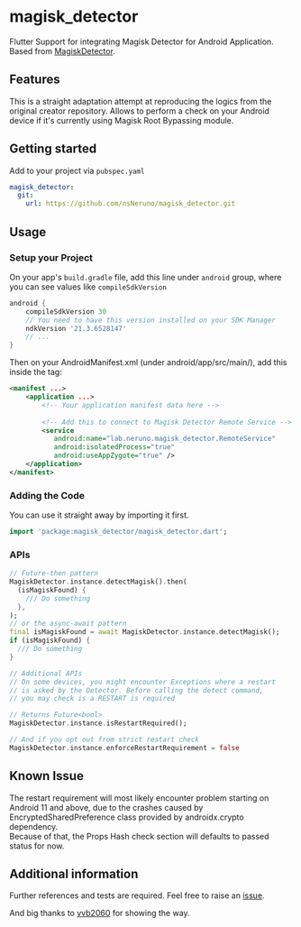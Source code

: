 # magisk_detector

Flutter Support for integrating Magisk Detector for Android Application. Based from [MagiskDetector](https://github.com/vvb2060/MagiskDetector/).

## Features

This is a straight adaptation attempt at reproducing the logics from the original creator repository. Allows to perform a check on your Android device if it's currently using Magisk Root Bypassing module.

## Getting started
Add to your project via `pubspec.yaml`
```yaml
magisk_detector:
  git:
    url: https://github.com/nsNeruno/magisk_detector.git
```

## Usage
### Setup your Project
On your app's `build.gradle` file, add this line under `android` group, where you can see values like `compileSdkVersion`
```gradle
android {
    compileSdkVersion 30
    // You need to have this version installed on your SDK Manager
    ndkVersion '21.3.6528147'
    // ...
}
```
Then on your AndroidManifest.xml (under android/app/src/main/), add this inside the <application> tag:
```xml
<manifest ...>
    <application ...>
        <!-- Your application manifest data here -->
    
        <!-- Add this to connect to Magisk Detector Remote Service -->
        <service
           android:name="lab.neruno.magisk_detector.RemoteService"
           android:isolatedProcess="true"
           android:useAppZygote="true" />
    </application>
</manifest>
```

### Adding the Code
You can use it straight away by importing it first.
```dart
import 'package:magisk_detector/magisk_detector.dart';
```
### APIs
```dart
// Future-then pattern
MagiskDetector.instance.detectMagisk().then(
  (isMagiskFound) {
    /// Do something  
  },
);
// or the async-await pattern
final isMagiskFound = await MagiskDetector.instance.detectMagisk();
if (isMagiskFound) {
  /// Do something
}

// Additional APIs
// On some devices, you might encounter Exceptions where a restart 
// is asked by the Detector. Before calling the detect command,
// you may check is a RESTART is required

// Returns Future<bool>
MagiskDetector.instance.isRestartRequired();

// And if you opt out from strict restart check
MagiskDetector.instance.enforceRestartRequirement = false
```

## Known Issue
The restart requirement will most likely encounter problem starting on Android 11 and above, due to the crashes caused by EncryptedSharedPreference class provided by androidx.crypto dependency.  
Because of that, the Props Hash check section will defaults to passed status for now.

## Additional information

Further references and tests are required. Feel free to raise an [issue](https://github.com/nsNeruno/magisk_detector/issues).

And big thanks to [vvb2060](https://github.com/vvb2060) for showing the way.